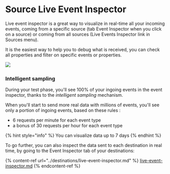 # Source Live Event Inspector

Live event inspector is a great way to visualize in real-time all your incoming events, coming from a specific source (tab Event Inspector when you click on a source) or coming from all sources (Live Events Inspector link in Sources menu).

It is the easiest way to help you to debug what is received, you can check all properties and filter on specific events or properties.

![](<../../.gitbook/assets/Capture d’écran 2022-08-03 à 14.47.30.png>)

### Intelligent sampling

During your test phase, you'll see 100% of your ingoing events in the event inspector, thanks to the _intelligent sampling_ mechanism.

When you'll start to send more real data with millions of events, you'll see only a portion of ingoing events, based on these rules :&#x20;

* 6 requests per minute for each event type
* a bonus of 30 requests per hour for each event type

{% hint style="info" %}
You can visualize data up to 7 days
{% endhint %}

To go further, you can also inspect the data sent to each destination in real time, by going to the Event Inspector tab of your destinations:

{% content-ref url="../destinations/live-event-inspector.md" %}
[live-event-inspector.md](../destinations/live-event-inspector.md)
{% endcontent-ref %}
